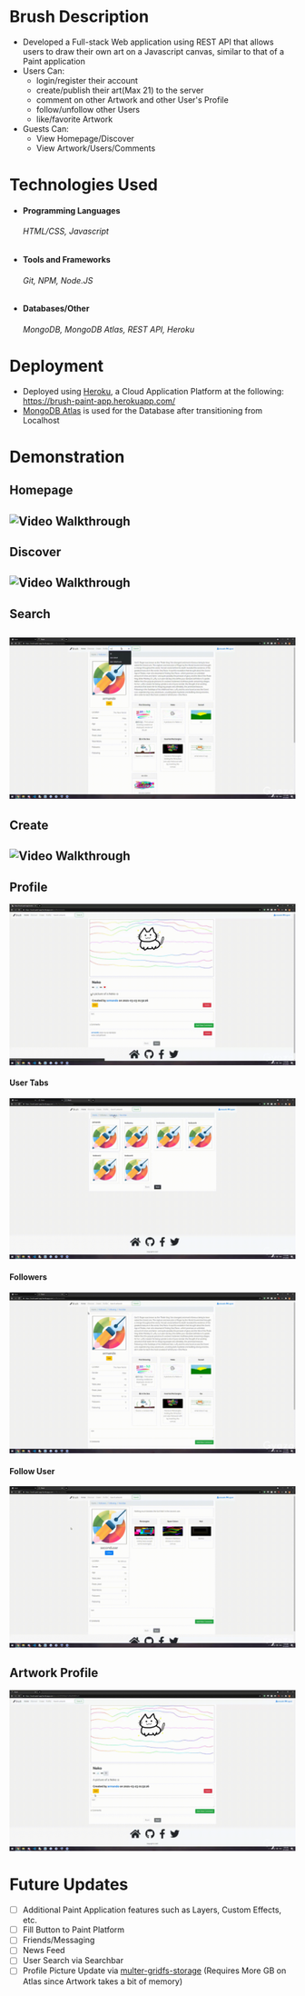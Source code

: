 # Brush Description
  - Developed a Full-stack Web application using REST API that allows users to draw their own art on a Javascript canvas, similar to that of a Paint application
  - Users Can:
    - login/register their account
    - create/publish their art(Max 21) to the server
    - comment on other Artwork and other User's Profile
    - follow/unfollow other Users
    - like/favorite Artwork
  - Guests Can:
    - View Homepage/Discover
    - View Artwork/Users/Comments
  
# Technologies Used
- <h4> Programming Languages </h4> 
    <h6> HTML/CSS, Javascript </h6>
- <h4> Tools and Frameworks </h4> 
    <h6> Git, NPM, Node.JS </h6>
  
- <h4> Databases/Other </h4> 
    <h6> MongoDB, MongoDB Atlas, REST API, Heroku </h6> 

# Deployment
  - Deployed using [Heroku](www.heroku.com), a Cloud Application Platform at the following: https://brush-paint-app.herokuapp.com/
  - [MongoDB Atlas](https://www.mongodb.com/cloud/atlas) is used for the Database after transitioning from Localhost

# Demonstration #
  <h2> Homepage <h2>
  <img src='public/images/demo/homepage.gif' title='Video Walkthrough' width='' alt='Video Walkthrough' />
  
  <h2> Discover <h2>
  <img src='public/images/demo/discover.gif' title='Video Walkthrough' width='' alt='Video Walkthrough' />

  <h2> Search <h2>
  <img src='public/images/demo/search_demo.gif' title='Video Walkthrough' width='' alt='Video Walkthrough' />
  
  <h2> Create <h2>
  <img src='public/images/demo/create_demo.gif' title='Video Walkthrough' width='' alt='Video Walkthrough' />
  
  <h2> Profile </h2>
  <img src='public/images/demo/user_profile.gif' title='Video Walkthrough' width='' alt='Video Walkthrough' />
   
  <h4> User Tabs </h4>
  <img src='public/images/demo/user_tabs.gif' title='Video Walkthrough' width='' alt='Video Walkthrough' />
  
  <h4> Followers </h4>
  <img src='public/images/demo/followers.gif' title='Video Walkthrough' width='' alt='Video Walkthrough' />
  
  <h4> Follow User </h4>
  <img src='public/images/demo/follow_demo.gif' title='Video Walkthrough' width='' alt='Video Walkthrough' />
  
  <h2> Artwork Profile </h2>
  <img src='public/images/demo/artwork_profile.gif' title='Video Walkthrough' width='' alt='Video Walkthrough' />

# Future Updates #
  - [ ] Additional Paint Application features such as Layers, Custom Effects, etc.
  - [ ] Fill Button to Paint Platform
  - [ ] Friends/Messaging
  - [ ] News Feed
  - [ ] User Search via Searchbar
  - [ ] Profile Picture Update via [multer-gridfs-storage](https://www.npmjs.com/package/multer-gridfs-storage) (Requires More GB on Atlas since Artwork takes a bit of memory)
